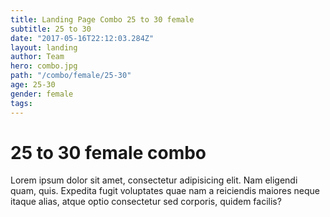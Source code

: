 ```yaml
---
title: Landing Page Combo 25 to 30 female
subtitle: 25 to 30
date: "2017-05-16T22:12:03.284Z"
layout: landing
author: Team
hero: combo.jpg
path: "/combo/female/25-30"
age: 25-30
gender: female
tags:
---
```


# 25 to 30 female combo

Lorem ipsum dolor sit amet, consectetur adipisicing elit. Nam eligendi quam, quis. Expedita fugit voluptates quae nam a reiciendis maiores neque itaque alias, atque optio consectetur sed corporis, quidem facilis?